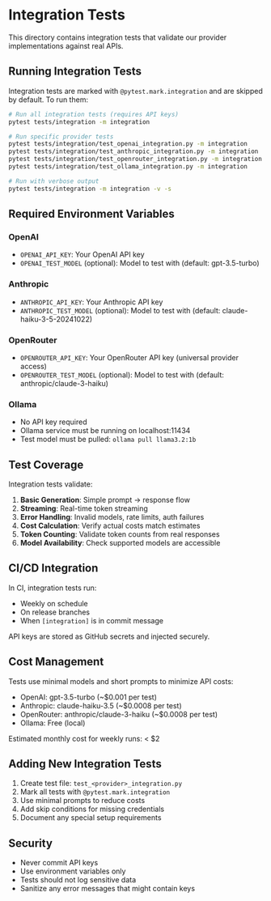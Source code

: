 # Integration Tests

This directory contains integration tests that validate our provider implementations against real APIs.

## Running Integration Tests

Integration tests are marked with `@pytest.mark.integration` and are skipped by default. To run them:

```bash
# Run all integration tests (requires API keys)
pytest tests/integration -m integration

# Run specific provider tests
pytest tests/integration/test_openai_integration.py -m integration
pytest tests/integration/test_anthropic_integration.py -m integration
pytest tests/integration/test_openrouter_integration.py -m integration
pytest tests/integration/test_ollama_integration.py -m integration

# Run with verbose output
pytest tests/integration -m integration -v -s
```

## Required Environment Variables

### OpenAI
- `OPENAI_API_KEY`: Your OpenAI API key
- `OPENAI_TEST_MODEL` (optional): Model to test with (default: gpt-3.5-turbo)

### Anthropic
- `ANTHROPIC_API_KEY`: Your Anthropic API key
- `ANTHROPIC_TEST_MODEL` (optional): Model to test with (default: claude-haiku-3-5-20241022)

### OpenRouter
- `OPENROUTER_API_KEY`: Your OpenRouter API key (universal provider access)
- `OPENROUTER_TEST_MODEL` (optional): Model to test with (default: anthropic/claude-3-haiku)

### Ollama
- No API key required
- Ollama service must be running on localhost:11434
- Test model must be pulled: `ollama pull llama3.2:1b`

## Test Coverage

Integration tests validate:
1. **Basic Generation**: Simple prompt → response flow
2. **Streaming**: Real-time token streaming
3. **Error Handling**: Invalid models, rate limits, auth failures
4. **Cost Calculation**: Verify actual costs match estimates
5. **Token Counting**: Validate token counts from real responses
6. **Model Availability**: Check supported models are accessible

## CI/CD Integration

In CI, integration tests run:
- Weekly on schedule
- On release branches
- When `[integration]` is in commit message

API keys are stored as GitHub secrets and injected securely.

## Cost Management

Tests use minimal models and short prompts to minimize API costs:
- OpenAI: gpt-3.5-turbo (~$0.001 per test)
- Anthropic: claude-haiku-3.5 (~$0.0008 per test)
- OpenRouter: anthropic/claude-3-haiku (~$0.0008 per test)
- Ollama: Free (local)

Estimated monthly cost for weekly runs: < $2

## Adding New Integration Tests

1. Create test file: `test_<provider>_integration.py`
2. Mark all tests with `@pytest.mark.integration`
3. Use minimal prompts to reduce costs
4. Add skip conditions for missing credentials
5. Document any special setup requirements

## Security

- Never commit API keys
- Use environment variables only
- Tests should not log sensitive data
- Sanitize any error messages that might contain keys
